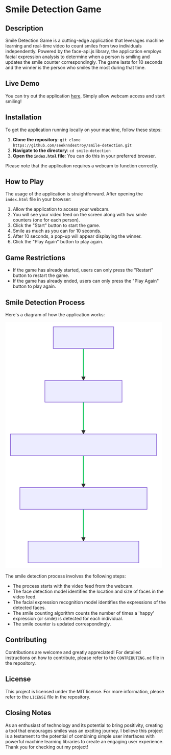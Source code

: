 # Smile Detection Game

## Description

Smile Detection Game is a cutting-edge application that leverages machine learning and real-time video to count smiles from two individuals independently. Powered by the face-api.js library, the application employs facial expression analysis to determine when a person is smiling and updates the smile counter correspondingly. The game lasts for 10 seconds and the winner is the person who smiles the most during that time.

## Live Demo

You can try out the application [here](https://seeknndestroy.github.io/smile-detection/). Simply allow webcam access and start smiling!

## Installation

To get the application running locally on your machine, follow these steps:

1. **Clone the repository**: `git clone https://github.com/seeknndestroy/smile-detection.git`
2. **Navigate to the directory**: `cd smile-detection`
3. **Open the `index.html` file**: You can do this in your preferred browser.

Please note that the application requires a webcam to function correctly.

## How to Play

The usage of the application is straightforward. After opening the `index.html` file in your browser:

1. Allow the application to access your webcam.
2. You will see your video feed on the screen along with two smile counters (one for each person).
3. Click the "Start" button to start the game.
4. Smile as much as you can for 10 seconds.
5. After 10 seconds, a pop-up will appear displaying the winner.
6. Click the "Play Again" button to play again.

## Game Restrictions

- If the game has already started, users can only press the "Restart" button to restart the game.
- If the game has already ended, users can only press the "Play Again" button to play again.

## Smile Detection Process

Here's a diagram of how the application works:

![Smile Detection Process](project_diagram.svg)

The smile detection process involves the following steps:

- The process starts with the video feed from the webcam.
- The face detection model identifies the location and size of faces in the video feed.
- The facial expression recognition model identifies the expressions of the detected faces.
- The smile counting algorithm counts the number of times a 'happy' expression (or smile) is detected for each individual.
- The smile counter is updated correspondingly.

## Contributing

Contributions are welcome and greatly appreciated! For detailed instructions on how to contribute, please refer to the `CONTRIBUTING.md` file in the repository.

## License

This project is licensed under the MIT license. For more information, please refer to the `LICENSE` file in the repository.


## Closing Notes

 As an enthusiast of technology and its potential to bring positivity, creating a tool that encourages smiles was an exciting journey. I believe this project is a testament to the potential of combining simple user interfaces with powerful machine learning libraries to create an engaging user experience. Thank you for checking out my project!
